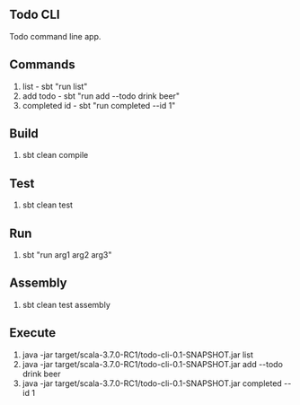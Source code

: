 Todo CLI
--------
Todo command line app.

Commands
--------
1. list - sbt "run list"
2. add todo - sbt "run add --todo drink beer"
3. completed id - sbt "run completed --id 1"

Build
-----
1. sbt clean compile

Test
----
1. sbt clean test

Run
---
1. sbt "run arg1 arg2 arg3"

Assembly
--------
1. sbt clean test assembly

Execute
-------
1. java -jar target/scala-3.7.0-RC1/todo-cli-0.1-SNAPSHOT.jar list
2. java -jar target/scala-3.7.0-RC1/todo-cli-0.1-SNAPSHOT.jar add --todo drink beer
3. java -jar target/scala-3.7.0-RC1/todo-cli-0.1-SNAPSHOT.jar completed --id 1